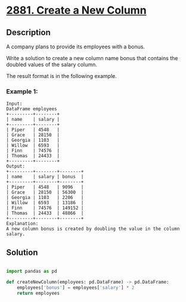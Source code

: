 # [2881. Create a New Column](https://leetcode.com/problems/create-a-new-column/description/?envType=study-plan-v2&envId=introduction-to-pandas&lang=pythondata)

## Description

A company plans to provide its employees with a bonus.

Write a solution to create a new column name bonus that contains the doubled values of the salary column.

The result format is in the following example.

### Example 1:

```
Input:
DataFrame employees
+---------+--------+
| name    | salary |
+---------+--------+
| Piper   | 4548   |
| Grace   | 28150  |
| Georgia | 1103   |
| Willow  | 6593   |
| Finn    | 74576  |
| Thomas  | 24433  |
+---------+--------+
Output:
+---------+--------+--------+
| name    | salary | bonus  |
+---------+--------+--------+
| Piper   | 4548   | 9096   |
| Grace   | 28150  | 56300  |
| Georgia | 1103   | 2206   |
| Willow  | 6593   | 13186  |
| Finn    | 74576  | 149152 |
| Thomas  | 24433  | 48866  |
+---------+--------+--------+
Explanation: 
A new column bonus is created by doubling the value in the column salary.
```

## Solution

```python

import pandas as pd

def createNewColumn(employees: pd.DataFrame) -> pd.DataFrame:
    employees['bonus'] = employees['salary'] * 2
    return employees
```
